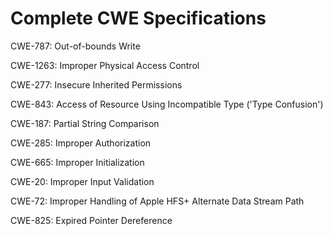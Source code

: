 

# Complete CWE Specifications

CWE-787: Out-of-bounds Write

CWE-1263: Improper Physical Access Control

CWE-277: Insecure Inherited Permissions

CWE-843: Access of Resource Using Incompatible Type ('Type Confusion')

CWE-187: Partial String Comparison

CWE-285: Improper Authorization

CWE-665: Improper Initialization

CWE-20: Improper Input Validation

CWE-72: Improper Handling of Apple HFS+ Alternate Data Stream Path

CWE-825: Expired Pointer Dereference